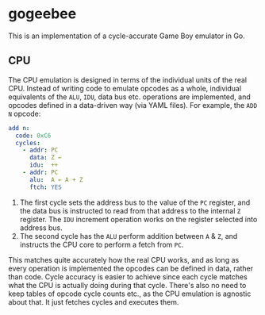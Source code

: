 
# gogeebee

This is an implementation of a cycle-accurate Game Boy emulator in Go.

## CPU
The CPU emulation is designed in terms of the individual units of the real CPU. Instead of writing code to emulate opcodes as a whole, individual equivalents of the `ALU`, `IDU`, data bus etc. operations are implemented, and opcodes defined in a data-driven way (via YAML files). For example, the `ADD N` opcode:

```yaml
add n:
  code: 0xC6
  cycles:
    - addr: PC
      data: Z ←
      idu:  ++
    - addr: PC
      alu:  A ← A + Z
      ftch: YES
```
1) The first cycle sets the address bus to the value of the `PC` register, and the data bus is instructed to read from that address to the internal `Z` register. The `IDU` increment operation works on the register selected into address bus.
2) The second cycle has the `ALU` perform addition between `A` & `Z`, and instructs the CPU core to perform a fetch from `PC`.

This matches quite accurately how the real CPU works, and as long as every operation is implemented the opcodes can be defined in data, rather than code. Cycle accuracy is easier to achieve since each cycle matches what the CPU is actually doing during that cycle. There's also no need to keep tables of opcode cycle counts etc., as the CPU emulation is agnostic about that. It just fetches cycles and executes them.